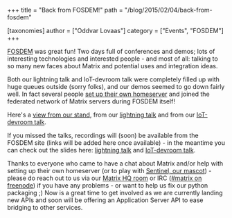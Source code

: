 +++
title = "Back from FOSDEM!"
path = "/blog/2015/02/04/back-from-fosdem"

[taxonomies]
author = ["Oddvar Lovaas"]
category = ["Events", "FOSDEM"]
+++

<a href="http://fosdem.org" title="FOSDEM">FOSDEM</a> was great fun! Two days full of conferences and demos; lots of interesting technologies and interested people - and most of all: talking to so many new faces about Matrix and potential uses and integration ideas. 

Both our lightning talk and IoT-devroom talk were completely filled up with huge queues outside (sorry folks), and our demos seemed to go down fairly well.  In fact several people <a href="/code">set up their own homeserver</a> and joined the federated network of Matrix servers during FOSDEM itself!

Here's a <a href="http://twitter.com/matrixdotorg/status/561535884567130112" title="view from our stand">view from our stand</a>, from our <a href="http://twitter.com/matrixdotorg/status/561543011662696448" title="lightning talk">lightning talk</a> and from our <a href="http://twitter.com/thierrymarianne/status/561828001231695872" title="IoT-devroom talk">IoT-devroom talk</a>.

If you missed the talks, recordings will (soon) be available from the FOSDEM site (links will be added here once available) - in the meantime you can check out the slides here: <a href="http://matrix.org/blog/wp-content/uploads/2015/02/2015-01-31-Matrix_FOSDEM.pdf" title="lightning talk">lightning talk</a> and <a href="http://matrix.org/blog/wp-content/uploads/2015/02/2015-02-01-Matrix-IoT-FOSDEM.pdf" title="IoT-devroom talk">IoT-devroom talk</a>.

Thanks to everyone who came to have a chat about Matrix and/or help with setting up their own homeserver (or to play with <a href="https://www.youtube.com/watch?v=TyIw2AkYpeo">Sentinel, our mascot</a>) - please do reach out to us via our <a href="/beta/#/room/#matrix:matrix.org" title="Matrix HQ room">Matrix HQ room</a> or IRC (<a href="irc://irc.freenode.net/matrix">#matrix on freenode</a>) if you have any problems - or want to help us fix our python packaging ;)  Now is a great time to get involved as we are currently landing new APIs and soon will be offering an Application Server API to ease bridging to other services.
